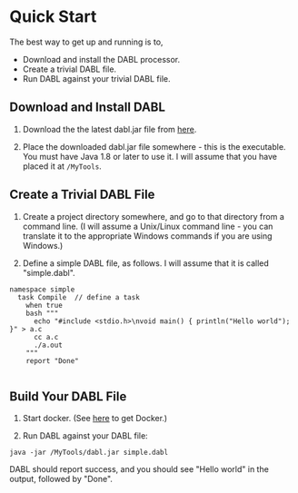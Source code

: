 # Quick Start

The best way to get up and running is to,

* Download and install the DABL processor.
* Create a trivial DABL file.
* Run DABL against your trivial DABL file.

## Download and Install DABL

1. Download the the latest dabl.jar file from
[here](https://github.com/ScaledMarkets/dabl/releases).

2. Place the downloaded dabl.jar file somewhere - this is the executable.
You must have Java 1.8 or later to use it. I will assume that you have
placed it at `/MyTools`.

## Create a Trivial DABL File

1. Create a project directory somewhere, and go to that directory from a
command line. (I will assume a Unix/Linux command line - you can translate it
to the appropriate Windows commands if you are using Windows.)

2. Define a simple DABL file, as follows. I will assume that it is called
"simple.dabl".

```
namespace simple
  task Compile  // define a task
    when true
    bash """
      echo "#include <stdio.h>\nvoid main() { println("Hello world"); }" > a.c
      cc a.c
      ./a.out
    """
    report "Done"
    
```

## Build Your DABL File

1. Start docker. (See [here](https://www.docker.com/community-edition) to get Docker.)

2. Run DABL against your DABL file:
```
java -jar /MyTools/dabl.jar simple.dabl
```

DABL should report success, and you should see "Hello world" in the output, followed
by "Done".
